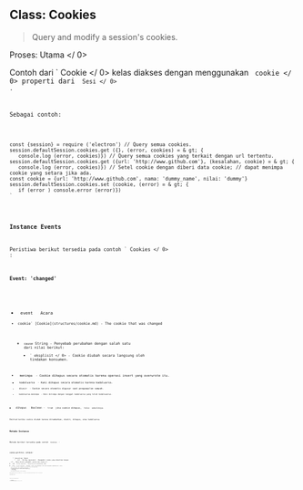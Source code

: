 ## Class: Cookies

> Query and modify a session's cookies.

Proses:  Utama </ 0></p> 

Contoh dari ` Cookie </ 0> kelas diakses dengan menggunakan <code> cookie </ 0> properti dari <code> Sesi </ 0> .</p>

<p>Sebagai contoh:</p>

<pre><code class="javascript">const {session} = require ('electron') // Query semua cookies.
session.defaultSession.cookies.get ({}, (error, cookies) = & gt; {
   console.log (error, cookies)}) // Query semua cookies yang terkait dengan url tertentu.
session.defaultSession.cookies.get ({url: 'http://www.github.com'}, (kesalahan, cookie) = & gt; {
   console.log (error, cookies)}) // Setel cookie dengan diberi data cookie; // dapat menimpa cookie yang setara jika ada.
const cookie = {url: 'http://www.github.com', nama: 'dummy_name', nilai: 'dummy'} session.defaultSession.cookies.set (cookie, (error) = & gt; {
   if (error ) console.error (error)})
`</pre> 

### Instance Events

Peristiwa berikut tersedia pada contoh ` Cookies </ 0> :</p>

<h4>Event: 'changed'</h4>

<ul>
<li><code> event </ 0>  Acara</li>
<li><code>cookie` [Cookie](structures/cookie.md) - The cookie that was changed</li> 

* `cause` String - Penyebab perubahan dengan salah satu dari nilai berikut: 
  * ` eksplisit </ 0> - Cookie diubah secara langsung oleh tindakan konsumen.</li>
<li><code> menimpa </ 0> - Cookie dihapus secara otomatis karena operasi insert yang overwrote itu.</li>
<li><code> kadaluarsa </ 0> - Kuki dihapus secara otomatis karena kadaluarsa.</li>
<li><code> diusir </ 0> - Cookie secara otomatis digusur saat pengumpulan sampah.</li>
<li><code> kadaluarsa-menimpa </ 0> - Kuki ditimpa dengan tanggal kadaluarsa yang telah kedaluwarsa.</li>
</ul></li>
<li><code> dihapus </ 0>  Boolean - <code> true </ 0> jika cookie dihapus, <code> false </ 0> sebaliknya.</li>
</ul>

<p>Emitted ketika cookie diubah karena ditambahkan, diedit, dihapus, atau kadaluarsa.</p>

<h3>Metode Instance</h3>

<p>Metode berikut tersedia pada contoh <code> Cookies </ 0> :</p>

<h4><code>cookies.get(filter, callback)`</h4> 
    * `menyaring` Obyek 
      * ` url </ 0>  String (opsional) - Mengambil cookie yang dikaitkan dengan
 <code> url </ 0> . Empty berarti mengambil cookies dari semua url.</li>
<li><code> nama </ 0>  String (opsional) - Menyaring kuki berdasarkan nama.</li>
<li><code> domain </ 0>  String (opsional) - Mengambil cookie yang domainnya cocok atau merupakan subdomain dari <code> domain </ 0></li>
<li><code> path </ 0>  String (opsional) - Mengambil cookie yang jalurnya cocok dengan <code> path </ 0> .</li>
<li><code>secure` Boolean (optional) - Filters cookies by their Secure property.
      * `session` Boolean (optional) - Filters out session or persistent cookies.
    * `callback` Fungsi 
      * ` error </ 0> Kesalahan</li>
<li><code>cookies` [Cookie[]](structures/cookie.md) - an array of cookie objects.
    
    Mengirimkan permintaan agar semua cookie yang cocok dengan ` detail </ 0> , <code> callback </ 0> akan dipanggil dengan <code> callback (error, cookies) </ 0> secara lengkap.</p>

<h4><code>cookies.set(details, callback)`</h4> 
    
    * `details` Obyek 
      * `url` String - The url to associate the cookie with.
      * `name` String (optional) - The name of the cookie. Empty by default if omitted.
      * `value` String (optional) - The value of the cookie. Empty by default if omitted.
      * `domain` String (optional) - The domain of the cookie. Empty by default if omitted.
      * `path` String (optional) - The path of the cookie. Empty by default if omitted.
      * `secure` Boolean (optional) - Whether the cookie should be marked as Secure. Defaults to false.
      * `httpOnly` Boolean (optional) - Whether the cookie should be marked as HTTP only. Defaults to false.
      * ` kadaluarsaDate </ 0>  Double (opsional) - Tanggal kadaluarsa cookie sebagai jumlah detik sejak zaman UNIX. If omitted then the cookie becomes a session
cookie and will not be retained between sessions.</li>
</ul></li>
<li><code>callback` Fungsi 
        * ` error </ 0> Kesalahan</li>
</ul></li>
</ul>

<p>Sets a cookie with <code>details`, `callback` will be called with `callback(error)` on complete.</p> 
          #### `cookies.remove(url, name, callback)`
          
          * `url` String - The URL associated with the cookie.
          * `name` String - The name of cookie to remove.
          * `callback ` Fungsi
          
          Removes the cookies matching `url` and `name`, `callback` will called with `callback()` on complete.
          
          #### `cookies.flushStore(callback)`
          
          * `callback ` Fungsi
          
          Tulis data cookie yang tidak tertulis ke disk.